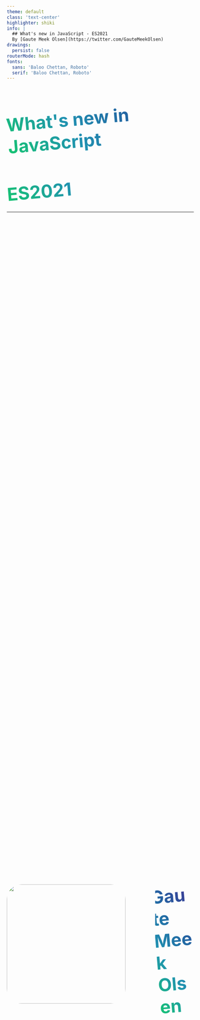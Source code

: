 ```yaml
---
theme: default
class: 'text-center'
highlighter: shiki
info: |
  ## What's new in JavaScript - ES2021
  By [Gaute Meek Olsen](https://twitter.com/GauteMeekOlsen)
drawings:
  persist: false
routerMode: hash  
fonts:
  sans: 'Baloo Chettan, Roboto'
  serif: 'Baloo Chettan, Roboto'
---
```


<Heart/>

# What's new in JavaScript
## ES2021



<style>
  h1,h2{
    transform: rotate(-5deg);
    background: linear-gradient(60deg,#16c570,#2091b1 37%,#2267a3 65%,#3d3393);
    color: transparent;
    background-clip: text;
    -webkit-background-clip: text;
  }

  h2{
    font-size: 3rem;
  }
</style>

---

<div class="row">
  <img src="/gaute.jpg">
  <div class="column">
    <h1>Gaute Meek Olsen</h1>
    <Capra/>
  </div>
</div>

<style>
.row{
  display: flex;
  justify-content: center;
  align-items: center;
  height: 100%;
  gap: 5rem;
}

.column{
  display: flex;
  flex-direction: column;
  justify-content: center;
}

img{
  height: 320px;
  border-radius: 40px;
}

h1{
  font-size: 3rem;
}
</style>

---
clicks: 14
---

<p class="top font">JavaScript created 1995</p>
<p v-click="1" class="top font">Standarized by ECMAScript</p>

<table v-click="1" class="font">
  <thead>
    <tr>
      <th>Year</th>
      <th>Edition</th>
      <th v-click="3">Community Name</th>
      <th v-click="7">Official Name</th>
    </tr>
  </thead>
  <tbody class="body">
    <tr>
      <td>1997</td>
      <td>1</td>
    </tr>
    <tr v-click="2">
      <td>1998</td>
      <td>2</td>
    </tr>
    <tr v-click="3">
      <td>1999</td>
      <td>3</td>
      <td>ES3</td>
    </tr>
    <tr v-click="4">
      <td>Abandond</td>
      <td>4</td>
      <td>ES4</td>
    </tr>
    <tr v-click="5">
      <td>2009</td>
      <td>5</td>
      <td>ES5</td>
    </tr>
    <tr v-click="6">
      <td>2011</td>
      <td>5.1</td>
    </tr>
    <tr v-click="7">
      <td>2015</td>
      <td>6</td>
      <td>ES6</td>
      <td>ES2015</td>
    </tr>
    <tr v-click="8">
      <td>2016</td>
      <td>7</td>
      <td>ES7</td>
      <td>ES2016</td>
    </tr>
    <tr v-click="9">
      <td>2017</td>
      <td>8</td>
      <td>ES8</td>
      <td>ES2017</td>
    </tr>
    <tr v-click="10">
      <td>2018</td>
      <td>9</td>
      <td>ES9</td>
      <td>ES2018</td>
    </tr>
    <tr v-click="11">
      <td>2019</td>
      <td>10</td>
      <td>ES10</td>
      <td>ES2019</td>
    </tr>
    <tr v-click="12">
      <td>2020</td>
      <td>11</td>
      <td>ES11</td>
      <td>ES2020</td>
    </tr>
    <tr v-click="13">
      <td>2021</td>
      <td>12</td>
      <td>ES12</td>
      <td>ES2021</td>
    </tr>
    <tr v-click="14">
      <td>Future</td>
      <td></td>
      <td></td>
      <td>ESNext</td>
    </tr>
  </tbody>
</table>

<style>
.top{
  margin: 5px 0;
}

table{
  font-size: 1em;
}

.body td{
  padding-top: 0.25rem;
  padding-bottom: 0.25rem;
}

thead tr{
  --tw-border-opacity: 0.8;
}

tbody .slidev-vclick-hidden{
  display: none;
}
</style>

---

<CodeSlide label="Numeric separators" :snippetId="0"/>

---

<CodeSlide label="replaceAll" :snippetId="1"/>

---

<CodeSlide label="Promise.any" :snippetId="2"/>

---

<CodeSlide label="Logical assignment" :snippetId="3"/>

---

<CodeSlide label="WeakRef" :snippetId="4"/>

---

<div class="container">
  <div class="wavetext">
    <span v-for="(t, i) in [...'The End... Thank You For Listening!']" :key="i" :style="{'animation-delay': `-${((40 - i) * 2 * 2.5) / 40}s`, 'color':`rgba(${100 + ((i * 20) % 155)}, 10, ${100 + ((i * 40) % 55)}, 1)`}">{{t}}</span>
  </div>

  <div class="links">
    <a href="https://github.com/gautemo/ES-Intro">github.com/gautemo/ES-Intro</a>
    <a href="https://gaute-talks.netlify.app">gaute-talks.netlify.app</a>
  </div>
</div>

<style>
.container{
  display: flex;
  flex-direction: column;
  justify-content: center;
}

@keyframes wave {
  from {
    transform: translateY(0);
    color: white;
  }
  to {
    transform: translateY(-50px);
  }
}
.wavetext {
  padding-top: 100px;
  text-align: center;
}
.wavetext span {
  display: inline-block;
  font-size: 40px;
  white-space: pre-wrap;
  animation-duration: 2.5s;
  animation-name: wave;
  animation-iteration-count: infinite;
  animation-direction: alternate;
}

.links{
  display: flex;
  gap: 1em;
  flex-direction: column;
  align-items: center;
  margin-top: 2em;
  font-size: 1.5em;
}

.links a{
  width: fit-content;
}
</style>